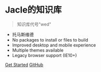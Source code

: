 # Jacle的知识库

> 知识库代号"wed"

- 托马斯维德
- No packages to install or files to build
- Improved desktop and mobile experience
- Multiple themes available
- Legacy browser support (IE10+)

[Get Started](#main)
[GitHub](https://github.com/jijiajia19)
